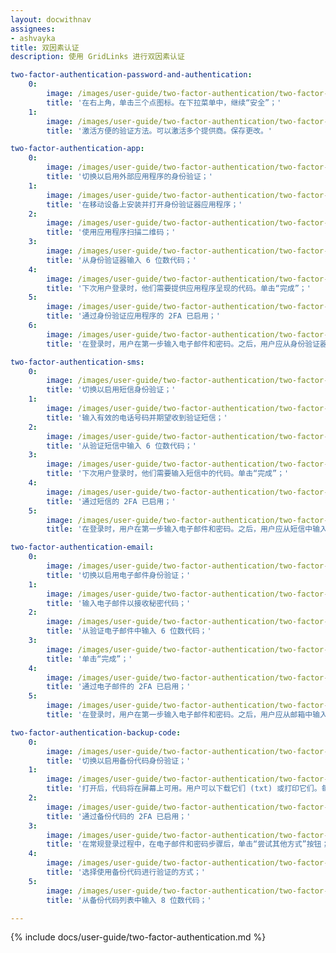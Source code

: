 ```yaml
---
layout: docwithnav
assignees:
- ashvayka
title: 双因素认证
description: 使用 GridLinks 进行双因素认证

two-factor-authentication-password-and-authentication:
    0:
        image: /images/user-guide/two-factor-authentication/two-factor-authentication-password-and-authentication-1-ce.png
        title: '在右上角，单击三个点图标。在下拉菜单中，继续“安全”；'
    1:
        image: /images/user-guide/two-factor-authentication/two-factor-authentication-password-and-authentication-2-ce.png
        title: '激活方便的验证方法。可以激活多个提供商。保存更改。'

two-factor-authentication-app:
    0:
        image: /images/user-guide/two-factor-authentication/two-factor-authentication-app-1-ce.png
        title: '切换以启用外部应用程序的身份验证；'
    1:
        image: /images/user-guide/two-factor-authentication/two-factor-authentication-app-2-ce.png
        title: '在移动设备上安装并打开身份验证器应用程序；'
    2:
        image: /images/user-guide/two-factor-authentication/two-factor-authentication-app-3-ce.png
        title: '使用应用程序扫描二维码；'
    3:
        image: /images/user-guide/two-factor-authentication/two-factor-authentication-app-4-ce.png
        title: '从身份验证器输入 6 位数代码；'
    4:
        image: /images/user-guide/two-factor-authentication/two-factor-authentication-app-5-ce.png
        title: '下次用户登录时，他们需要提供应用程序呈现的代码。单击“完成”；'
    5:
        image: /images/user-guide/two-factor-authentication/two-factor-authentication-app-6-ce.png
        title: '通过身份验证应用程序的 2FA 已启用；'
    6:
        image: /images/user-guide/two-factor-authentication/two-factor-authentication-app-7-ce.png
        title: '在登录时，用户在第一步输入电子邮件和密码。之后，用户应从身份验证器应用程序输入安全代码。'

two-factor-authentication-sms:
    0:
        image: /images/user-guide/two-factor-authentication/two-factor-authentication-sms-1-ce.png
        title: '切换以启用短信身份验证；'
    1:
        image: /images/user-guide/two-factor-authentication/two-factor-authentication-sms-2-ce.png
        title: '输入有效的电话号码并期望收到验证短信；'
    2:
        image: /images/user-guide/two-factor-authentication/two-factor-authentication-sms-4-ce.png
        title: '从验证短信中输入 6 位数代码；'
    3:
        image: /images/user-guide/two-factor-authentication/two-factor-authentication-sms-5-ce.png
        title: '下次用户登录时，他们需要输入短信中的代码。单击“完成”；'
    4:
        image: /images/user-guide/two-factor-authentication/two-factor-authentication-sms-6-ce.png
        title: '通过短信的 2FA 已启用；'
    5:
        image: /images/user-guide/two-factor-authentication/two-factor-authentication-sms-7-ce.png
        title: '在登录时，用户在第一步输入电子邮件和密码。之后，用户应从短信中输入安全代码。'

two-factor-authentication-email:
    0:
        image: /images/user-guide/two-factor-authentication/two-factor-authentication-email-1-ce.png
        title: '切换以启用电子邮件身份验证；'
    1:
        image: /images/user-guide/two-factor-authentication/two-factor-authentication-email-2-ce.png
        title: '输入电子邮件以接收秘密代码；'
    2:
        image: /images/user-guide/two-factor-authentication/two-factor-authentication-email-3-ce.png
        title: '从验证电子邮件中输入 6 位数代码；'
    3:
        image: /images/user-guide/two-factor-authentication/two-factor-authentication-email-4-ce.png
        title: '单击“完成”；'
    4:
        image: /images/user-guide/two-factor-authentication/two-factor-authentication-email-5-ce.png
        title: '通过电子邮件的 2FA 已启用；'
    5:
        image: /images/user-guide/two-factor-authentication/two-factor-authentication-email-6-ce.png
        title: '在登录时，用户在第一步输入电子邮件和密码。之后，用户应从邮箱中输入安全代码。'

two-factor-authentication-backup-code:
    0:
        image: /images/user-guide/two-factor-authentication/two-factor-authentication-backup-code-1-ce.png
        title: '切换以启用备份代码身份验证；'
    1:
        image: /images/user-guide/two-factor-authentication/two-factor-authentication-backup-code-2-ce.png
        title: '打开后，代码将在屏幕上可用。用户可以下载它们 (txt) 或打印它们。每个备份代码只能使用一次；'
    2:
        image: /images/user-guide/two-factor-authentication/two-factor-authentication-backup-code-3-ce.png
        title: '通过备份代码的 2FA 已启用；'
    3:
        image: /images/user-guide/two-factor-authentication/two-factor-authentication-backup-code-4-ce.png
        title: '在常规登录过程中，在电子邮件和密码步骤后，单击“尝试其他方式”按钮；'
    4:
        image: /images/user-guide/two-factor-authentication/two-factor-authentication-backup-code-5-ce.png
        title: '选择使用备份代码进行验证的方式；'
    5:
        image: /images/user-guide/two-factor-authentication/two-factor-authentication-backup-code-6-ce.png
        title: '从备份代码列表中输入 8 位数代码；'

---
```


{% include docs/user-guide/two-factor-authentication.md %}